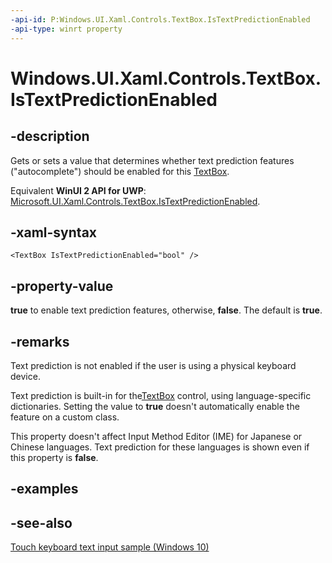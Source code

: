 ```yaml
---
-api-id: P:Windows.UI.Xaml.Controls.TextBox.IsTextPredictionEnabled
-api-type: winrt property
---
```


<!-- Property syntax
public bool IsTextPredictionEnabled { get;  set; }
-->

# Windows.UI.Xaml.Controls.TextBox.IsTextPredictionEnabled

## -description
Gets or sets a value that determines whether text prediction features ("autocomplete") should be enabled for this [TextBox](textbox.md). 
<!--TBW discuss how this interacts with client features rather than app features.-->

Equivalent **WinUI 2 API for UWP**: [Microsoft.UI.Xaml.Controls.TextBox.IsTextPredictionEnabled](/windows/winui/api/microsoft.ui.xaml.controls.textbox.istextpredictionenabled).

## -xaml-syntax
```xaml
<TextBox IsTextPredictionEnabled="bool" />
```


## -property-value
**true** to enable text prediction features, otherwise, **false**. The default is **true**.

## -remarks
Text prediction is not enabled if the user is using a physical keyboard device.

Text prediction is built-in for the[TextBox](textbox.md) control, using language-specific dictionaries. Setting the value to **true** doesn't automatically enable the feature on a custom class.

This property doesn't affect Input Method Editor (IME) for Japanese or Chinese languages. Text prediction for these languages is shown even if this property is **false**.

## -examples

## -see-also
[Touch keyboard text input sample (Windows 10)](https://github.com/Microsoft/Windows-universal-samples/tree/master/Samples/TouchKeyboardTextInput)
